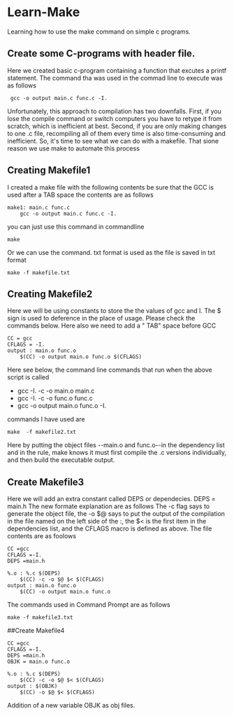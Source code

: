 # **Learn-Make**
Learning how to use the make command on simple c programs.

## **Create some C-programs with header file.** 
Here we created basic c-program containing a function that excutes a printf statement.
The command tha was used in the commad line to execute was as follows
```
 gcc -o output main.c func.c -I.
```
Unfortunately, this approach to compilation has two downfalls. First, if you lose the compile command or switch computers you have to retype it from scratch, which is inefficient at best. Second, if you are only making changes to one .c file, recompiling all of them every time is also time-consuming and inefficient. So, it's time to see what we can do with a makefile. That sione reason we use make to automate this process
## **Creating Makefile1**
I created a make file with the following contents
be sure that the GCC is used after a TAB space
the contents are as follows
```
make1: main.c func.c
    gcc -o output main.c func.c -I.
```
you can just use this command in commandline
```
make
```
Or we can use the command. txt format is used as the file is saved in txt format
```
make -f makefile.txt
```
## Creating  Makefile2

Here we will be using constants to store the the values of gcc and I. 
The $ sign is used to deference in the place of usage.
Please check the commands below.
Here also we need to add a " TAB" space before GCC

```
CC = gcc
CFLAGS = -I.
output : main.o func.o
    $(CC) -o output main.o func.o $(CFLAGS)
 ```
Here see below, the command line commands that run when the above script is called

- gcc -I.   -c -o main.o main.c
- gcc -I.   -c -o func.o func.c
- gcc -o output main.o func.o -I.

commands  I have used are 
```
make  -f makefile2.txt
```
Here by putting the object files --main.o and func.o--in the dependency list and in the rule, make knows it must first compile the .c versions individually, and then build the executable output.

## Create Makefile3 

Here we will add an extra constant called DEPS or dependecies.
DEPS = main.h
The new formate explanation are as follows
The -c flag says to generate the object file, the -o $@ says to put the output of the compilation in the file named on the left side of the :, the $< is the first item in the dependencies list, and the CFLAGS macro is defined as above.
The file contents are as foolows
```
CC =gcc
CFLAGS =-I.
DEPS =main.h

%.o : %.c $(DEPS)
	$(CC) -c -o $@ $< $(CFLAGS)
output : main.o func.o
	$(CC) -o output main.o func.o
```
The commands used in Command Prompt are as follows
```
make -f makefile3.txt
```
##Create Makefile4
```
CC =gcc
CFLAGS =-I.
DEPS =main.h
OBJK = main.o func.o

%.o : %.c $(DEPS)
	$(CC) -c -o $@ $< $(CFLAGS)
output : $(OBJK)
	$(CC) -o $@ $< $(CFLAGS)
```
Addition of a new variable OBJK as obj files.


